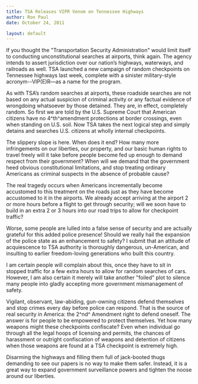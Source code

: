 ```yaml
---
title: TSA Releases VIPR Venom on Tennessee Highways
author: Ron Paul
date: October 24, 2011

layout: default
---
```


If you thought the "Transportation Security Administration" would limit
itself to conducting unconstitutional searches at airports, think
again.  The agency intends to assert jurisdiction over our nation’s
highways, waterways, and railroads as well.  TSA launched a new campaign
of random checkpoints on Tennessee highways last week, complete with a
sinister military-style acronym--VIP(E)R—as a name for the program.

As with TSA’s random searches at airports, these roadside searches are
not based on any actual suspicion of criminal activity or any factual
evidence of wrongdoing whatsoever by those detained.  They are, in
effect, completely random.  So first we are told by the U.S. Supreme
Court that American citizens have no 4^th^amendment protections at
border crossings, even when standing on U.S. soil.  Now TSA takes the
next logical step and simply detains and searches U.S. citizens at
wholly internal checkpoints. 

The slippery slope is here.  When does it end?  How many more
infringements on our liberties, our property, and our basic human rights
to travel freely will it take before people become fed up enough to
demand respect from their government?  When will we demand that the
government heed obvious constitutional limitations, and stop treating
ordinary Americans as criminal suspects in the absence of probable
cause?

The real tragedy occurs when Americans incrementally become accustomed
to this treatment on the roads just as they have become accustomed to it
in the airports. We already accept arriving at the airport 2 or more
hours before a flight to get through security; will we soon have to
build in an extra 2 or 3 hours into our road trips to allow for
checkpoint traffic? 

Worse, some people are lulled into a false sense of security and are
actually grateful for this added police presence!  Should we really hail
the expansion of the police state as an enhancement to safety?  I submit
that an attitude of acquiescence to TSA authority is thoroughly
dangerous, un-American, and insulting to earlier freedom-loving
generations who built this country.

I am certain people will complain about this, once they have to sit in
stopped traffic for a few extra hours to allow for random searches of
cars.  However, I am also certain it merely will take another "foiled"
plot to silence many people into gladly accepting more government
mismanagement of safety. 

Vigilant, observant, law-abiding, gun-owning citizens defend themselves
and stop crimes every day before police can respond.  That is the source
of real security in America:  the 2^nd^ Amendment right to defend
oneself.  The answer is for people to be empowered to protect
themselves.  Yet how many weapons might these checkpoints
confiscate?  Even when individual go through all the legal hoops of
licensing and permits, the chances of harassment or outright
confiscation of weapons and detention of citizens when those weapons are
found at a TSA checkpoint is extremely high. 

Disarming the highways and filling them full of jack-booted thugs
demanding to see our papers is no way to make them safer.  Instead, it
is a great way to expand government surveillance powers and tighten the
noose around our liberties.
